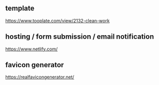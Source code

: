 ## template
https://www.tooplate.com/view/2132-clean-work

## hosting / form submission / email notification
https://www.netlify.com/

## favicon generator
https://realfavicongenerator.net/